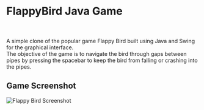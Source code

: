 # FlappyBird Java Game
<br></br>
A simple clone of the popular game Flappy Bird built using Java and Swing for the graphical interface. <br>The objective of the game is to navigate the bird through gaps between pipes by pressing the spacebar to keep the bird from falling or crashing into the pipes.</br>

## Game Screenshot

![Flappy Bird Screenshot](FlappyBird/GAme_ScreenShot.png)


